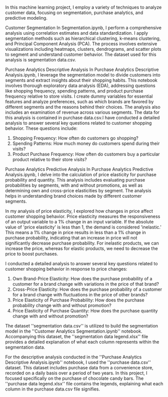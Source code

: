 In this machine learning project, I employ a variety of techniques to analyze customer data, focusing on segmentation, purchase analytics, and predictive modeling.

Customer Segmentation
In Segmentation.ipynb, I perform a comprehensive analysis using correlation estimates and data standardization. I apply segmentation methods such as hierarchical clustering, k-means clustering, and Principal Component Analysis (PCA). The process involves extensive visualizations including heatmaps, clusters, dendrograms, and scatter plots to segment and understand customer behavior. The dataset used for this analysis is segmentation data.csv.

Purchase Analytics Descriptive Analysis
In Purchase Analytics Descriptive Analysis.ipynb, I leverage the segmentation model to divide customers into segments and extract insights about their shopping habits. This notebook involves thorough exploratory data analysis (EDA), addressing questions like shopping frequency, spending patterns, and product purchase frequency relative to store visits. I create dummy variables for essential features and analyze preferences, such as which brands are favored by different segments and the reasons behind their choices. The analysis also includes an examination of revenue across various segments. The data for this analysis is contained in purchase data.csv.I have conducted a detailed analysis to answer several key questions related to customer shopping behavior. These questions include:

1. Shopping Frequency: How often do customers go shopping?
2. Spending Patterns: How much money do customers spend during their visits?
3. Product Purchase Frequency: How often do customers buy a particular product relative to their store visits?

Purchase Analytics Predictive Analysis
In Purchase Analytics Predictive Analysis.ipynb, I delve into the calculation of price elasticity for purchase probability and quantity. This analysis includes evaluating purchase probabilities by segments, with and without promotions, as well as determining own and cross-price elasticities by segment. The analysis helps in understanding brand choices made by different customer segments.

In my analysis of price elasticity, I explored how changes in price affect customer shopping behavior. Price elasticity measures the responsiveness of an output variable to a 1% change in an input variable. If the absolute value of 'price elasticity' is less than 1, the demand is considered 'inelastic.' This means a 1% change in price results in less than a 1% change in purchase probability, indicating that an increase in price will not significantly decrease purchase probability. For inelastic products, we can increase the price, whereas for elastic products, we need to decrease the price to boost purchases.

I conducted a detailed analysis to answer several key questions related to customer shopping behavior in response to price changes:

1. Own Brand-Price Elasticity: How does the purchase probability of a customer for a brand change with variations in the price of that brand?
2. Cross-Price Elasticity: How does the purchase probability of a customer for a brand change with fluctuations in the price of other brands?
3. Price Elasticity of Purchase Probability: How does the purchase probability change with and without promotion?
4. Price Elasticity of Purchase Quantity: How does the purchase quantity change with and without promotion?

The dataset ''segmentation data.csv'' is utilized to build the segmentation model in the ''Customer Analytics Segmentation.ipynb'' notebook. Accompanying this dataset, the ''segmentation data legend.xlsx'' file provides a detailed explanation of what each column represents within the segmentation data.

For the descriptive analysis conducted in the ''Purchase Analytics Descriptive Analysis.ipynb'' notebook, I used the ''purchase data.csv'' dataset. This dataset includes purchase data from a convenience store, recorded on a daily basis over a period of two years. In this project, I focused specifically on the purchase of chocolate candy bars. The ''purchase data legend.xlsx'' file contains the legends, explaining what each column in the purchase data.csv file signifies.
